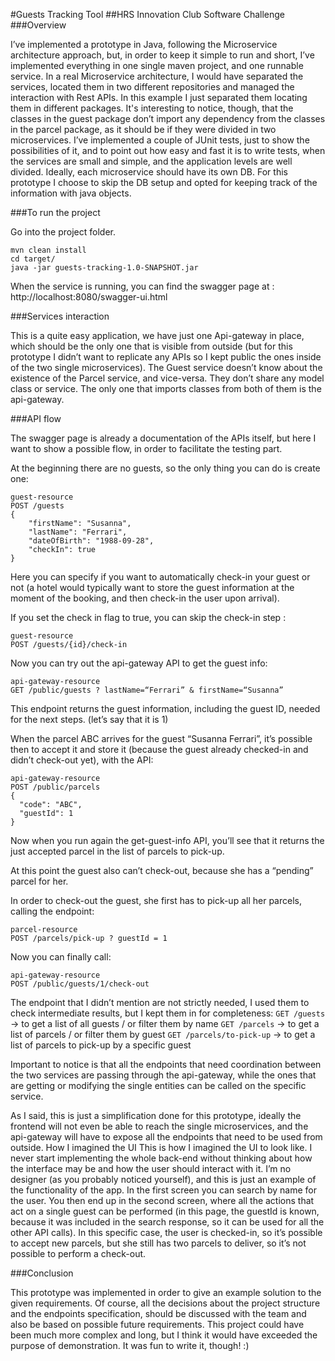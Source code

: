 #Guests Tracking Tool
##HRS Innovation Club Software Challenge
###Overview

I’ve implemented a prototype in Java, following the Microservice architecture approach, but, in order to keep it simple to run and short, I’ve implemented everything in one single maven project, and one runnable service. 
In a real Microservice architecture, I would have separated the services, located them in two different repositories and managed the interaction with Rest APIs. 
In this example I just separated them locating them in different packages. 
It's interesting to notice, though, that the classes in the guest package don’t import any dependency from the classes in the parcel package, as it should be if they were divided in two microservices. 
I’ve implemented a couple of JUnit tests, just to show the possibilities of it, and to point out how easy and fast it is to write tests, when the services are small and simple, and the application levels are well divided. 
Ideally, each microservice should have its own DB. For this prototype I choose to skip the DB setup and opted for keeping track of the information with java objects.

###To run the project

Go into the project folder.
```
mvn clean install
cd target/
java -jar guests-tracking-1.0-SNAPSHOT.jar 
```

When the service is running, you can find the swagger page at : 
http://localhost:8080/swagger-ui.html

###Services interaction

This is a quite easy application, we have just one Api-gateway in place, which should be the only one that is visible from outside (but for this prototype I didn’t want to replicate any APIs so I kept public the ones inside of the two single microservices).
The Guest service doesn’t know about the existence of the Parcel service, and vice-versa. 
They don’t share any model class or service. 
The only one that imports classes from both of them is the api-gateway. 

###API flow

The swagger page is already a documentation of the APIs itself, but here I want to show a possible flow, in order to facilitate the testing part. 

At the beginning there are no guests, so the only thing you can do is create one:
```
guest-resource 
POST /guests
{
  	"firstName": "Susanna",
  	"lastName": "Ferrari",
  	"dateOfBirth": "1988-09-28",
	"checkIn": true
}
```

Here you can specify if you want to automatically check-in your guest or not (a hotel would typically want to store the guest information at the moment of the booking, and then check-in the user upon arrival).

If you set the check in flag to true, you can skip the check-in step :

```
guest-resource
POST /guests/{id}/check-in
```

Now you can try out the api-gateway API to get the guest info:

```
api-gateway-resource 
GET /public/guests ? lastName=“Ferrari” & firstName=“Susanna”
```

This endpoint returns the guest information, including the guest ID, needed for the next steps. (let’s say that it is 1)

When the parcel ABC arrives for the guest “Susanna Ferrari”, it’s possible then to accept it and store it (because the guest already checked-in and didn’t check-out yet), with the API: 

```
api-gateway-resource
POST /public/parcels 
{
  "code": "ABC",
  "guestId": 1
}
```

Now when you run again the get-guest-info API, you’ll see that it returns the just accepted parcel in the list of parcels to pick-up. 

At this point the guest also can’t check-out, because she has a “pending” parcel for her. 

In order to check-out the guest, she first has to pick-up all her parcels, calling the endpoint: 
```
parcel-resource 
POST /parcels/pick-up ? guestId = 1
```

Now you can finally call:
```
api-gateway-resource 
POST /public/guests/1/check-out
```

The endpoint that I didn’t mention are not strictly needed, I used them to check intermediate results, but I kept them in for completeness:
`GET /guests` -> to get a list of all guests / or filter them by name
`GET /parcels` -> to get a list of parcels / or filter them by guest
`GET /parcels/to-pick-up` -> to get a list of parcels to pick-up by a specific guest 

Important to notice is that all the endpoints that need coordination between the two services are passing through the api-gateway, while the ones that are getting or modifying the single entities can be called on the specific service. 

As I said, this is just a simplification done for this prototype, ideally the frontend will not even be able to reach the single microservices, and the api-gateway will have to expose all the endpoints that need to be used from outside. 
How I imagined the UI
This is how I imagined the UI to look like. I never start implementing the whole back-end without thinking about how the interface may be and how the user should interact with it. 
I’m no designer (as you probably noticed yourself), and this is just an example of the functionality of the app.
In the first screen you can search by name for the user.
You then end up in the second screen, where all the actions that act on a single guest can be performed (in this page, the guestId is known, because it was included in the search response, so it can be used for all the other API calls). 
In this specific case, the user is checked-in, so it’s possible to accept new parcels, but she still has two parcels to deliver, so it’s not possible to perform a check-out.

###Conclusion

This prototype was implemented in order to give an example solution to the given requirements.
Of course, all the decisions about the project structure and the endpoints specification, should be discussed with the team and also be based on possible future requirements. 
This project could have been much more complex and long, but I think it would have exceeded the purpose of demonstration.
It was fun to write it, though! :)
